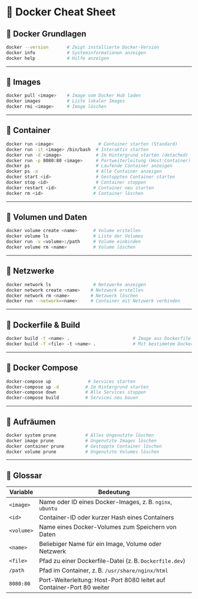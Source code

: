 
# 🐳 Docker Cheat Sheet

## 🔹 Docker Grundlagen

```bash
docker --version       # Zeigt installierte Docker-Version
docker info            # Systeminformationen anzeigen
docker help            # Hilfe anzeigen
```

---

## 🔹 Images

```bash
docker pull <image>    # Image vom Docker Hub laden
docker images          # Liste lokaler Images
docker rmi <image>     # Image löschen
```

---

## 🔹 Container

```bash
docker run <image>                 # Container starten (Standard)
docker run -it <image> /bin/bash  # Interaktiv starten
docker run -d <image>             # Im Hintergrund starten (detached)
docker run -p 8080:80 <image>     # Portweiterleitung (Host:Container)
docker ps                         # Laufende Container anzeigen
docker ps -a                      # Alle Container anzeigen
docker start <id>                 # Gestoppten Container starten
docker stop <id>                  # Container stoppen
docker restart <id>              # Container neu starten
docker rm <id>                   # Container löschen
```

---

## 🔹 Volumen und Daten

```bash
docker volume create <name>      # Volume erstellen
docker volume ls                 # Liste der Volumes
docker run -v <volume>:/path     # Volume einbinden
docker volume rm <name>          # Volume löschen
```

---

## 🔹 Netzwerke

```bash
docker network ls                # Netzwerke anzeigen
docker network create <name>    # Netzwerk erstellen
docker network rm <name>        # Netzwerk löschen
docker run --network=<name>     # Container mit Netzwerk verbinden
```

---

## 🔹 Dockerfile & Build

```bash
docker build -t <name> .                        # Image aus Dockerfile bauen
docker build -f <file> -t <name> .              # Mit bestimmtem Dockerfile
```

---

## 🔹 Docker Compose

```bash
docker-compose up              # Services starten
docker-compose up -d          # Im Hintergrund starten
docker-compose down           # Alle Services stoppen
docker-compose build          # Services neu bauen
```

---

## 🔹 Aufräumen

```bash
docker system prune           # Alles Ungenutzte löschen
docker image prune            # Ungenutzte Images löschen
docker container prune        # Gestoppte Container löschen
docker volume prune           # Ungenutzte Volumes löschen
```

---

## 📘 Glossar

| Variable         | Bedeutung |
|------------------|-----------|
| `<image>`        | Name oder ID eines Docker-Images, z. B. `nginx`, `ubuntu` |
| `<id>`           | Container-ID oder kurzer Hash eines Containers |
| `<volume>`       | Name eines Docker-Volumes zum Speichern von Daten |
| `<name>`         | Beliebiger Name für ein Image, Volume oder Netzwerk |
| `<file>`         | Pfad zu einer Dockerfile-Datei (z. B. `Dockerfile.dev`) |
| `/path`          | Pfad im Container, z. B. `/usr/share/nginx/html` |
| `8080:80`        | Port-Weiterleitung: Host-Port 8080 leitet auf Container-Port 80 weiter |
